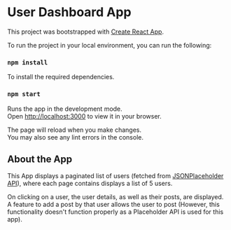 # User Dashboard App

This project was bootstrapped with [Create React App](https://github.com/facebook/create-react-app).

To run the project in your local environment, you can run the following:

### `npm install`

To install the required dependencies.

### `npm start`

Runs the app in the development mode.\
Open [http://localhost:3000](http://localhost:3000) to view it in your browser.

The page will reload when you make changes.\
You may also see any lint errors in the console.

## About the App

This App displays a paginated list of users (fetched from [JSONPlaceholder API](https://jsonplaceholder.typicode.com/users)), where each page contains displays a list of 5 users.

On clicking on a user, the user details, as well as their posts, are displayed. A feature to add a post by that user allows the user to post (However, this functionality doesn't function properly as a Placeholder API is used for this app).
